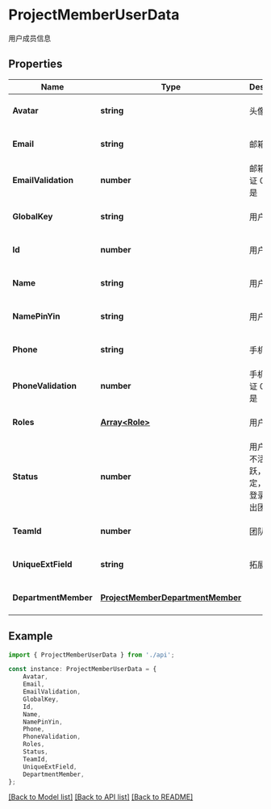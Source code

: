 # ProjectMemberUserData

用户成员信息

## Properties

Name | Type | Description | Notes
------------ | ------------- | ------------- | -------------
**Avatar** | **string** | 头像 | [optional] [default to '']
**Email** | **string** | 邮箱 | [optional] [default to '']
**EmailValidation** | **number** | 邮箱是否验证 0 否 /1 是 | [optional] [default to undefined]
**GlobalKey** | **string** | 用户 GK | [optional] [default to '']
**Id** | **number** | 用户Id | [optional] [default to undefined]
**Name** | **string** | 用户名 | [optional] [default to '']
**NamePinYin** | **string** | 用户名拼音 | [optional] [default to '']
**Phone** | **string** | 手机号 | [optional] [default to '']
**PhoneValidation** | **number** | 手机是否验证 0 否 /1 是 | [optional] [default to undefined]
**Roles** | [**Array&lt;Role&gt;**](Role.md) | 用户组 | [optional] [default to undefined]
**Status** | **number** | 用户状态 0不活跃，1活跃，-1被锁定，-2锁定登录，-3退出团队 | [optional] [default to undefined]
**TeamId** | **number** | 团队Id | [optional] [default to 0]
**UniqueExtField** | **string** | 拓展字段 | [optional] [default to '']
**DepartmentMember** | [**ProjectMemberDepartmentMember**](.md) |  | [optional] [default to undefined]

## Example

```typescript
import { ProjectMemberUserData } from './api';

const instance: ProjectMemberUserData = {
    Avatar,
    Email,
    EmailValidation,
    GlobalKey,
    Id,
    Name,
    NamePinYin,
    Phone,
    PhoneValidation,
    Roles,
    Status,
    TeamId,
    UniqueExtField,
    DepartmentMember,
};
```

[[Back to Model list]](../README.md#documentation-for-models) [[Back to API list]](../README.md#documentation-for-api-endpoints) [[Back to README]](../README.md)
